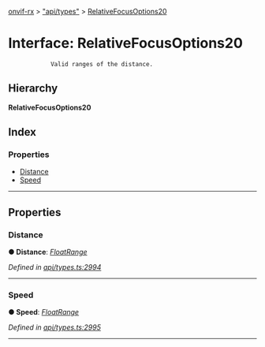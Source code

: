 [onvif-rx](../README.md) > ["api/types"](../modules/_api_types_.md) > [RelativeFocusOptions20](../interfaces/_api_types_.relativefocusoptions20.md)

# Interface: RelativeFocusOptions20

```
            Valid ranges of the distance.
```

## Hierarchy

**RelativeFocusOptions20**

## Index

### Properties

* [Distance](_api_types_.relativefocusoptions20.md#distance)
* [Speed](_api_types_.relativefocusoptions20.md#speed)

---

## Properties

<a id="distance"></a>

###  Distance

**● Distance**: *[FloatRange](_api_types_.floatrange.md)*

*Defined in [api/types.ts:2994](https://github.com/patrickmichalina/onvif-rx/blob/1596479/src/api/types.ts#L2994)*

___
<a id="speed"></a>

###  Speed

**● Speed**: *[FloatRange](_api_types_.floatrange.md)*

*Defined in [api/types.ts:2995](https://github.com/patrickmichalina/onvif-rx/blob/1596479/src/api/types.ts#L2995)*

___

